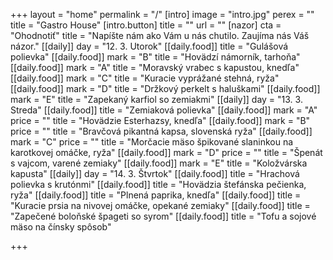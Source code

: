 +++
layout = "home"
permalink = "/"
[intro]
image = "intro.jpg"
perex = ""
title = "Gastro House"
[intro.button]
title = ""
url = ""
[nazor]
cta = "Ohodnotiť"
title = "Napíšte nám ako Vám u nás chutilo. Zaujíma nás Váš názor."
[[daily]]
day = "12. 3.  Utorok"
[[daily.food]]
title = "Gulášová polievka"
[[daily.food]]
mark = "B"
title = "Hovädzí námorník, tarhoňa"
[[daily.food]]
mark = "A"
title = "Moravský vrabec s kapustou, knedľa"
[[daily.food]]
mark = "C"
title = "Kuracie vyprážané stehná, ryža"
[[daily.food]]
mark = "D"
title = "Držkový perkelt s haluškami"
[[daily.food]]
mark = "E"
title = "Zapekaný karfiol so zemiakmi"
[[daily]]
day = "13. 3. Streda"
[[daily.food]]
title = "Zemiaková polievka"
[[daily.food]]
mark = "A"
price = ""
title = "Hovädzie Esterhazsy, knedľa"
[[daily.food]]
mark = "B"
price = ""
title = "Bravčová pikantná kapsa, slovenská ryža"
[[daily.food]]
mark = "C"
price = ""
title = "Morčacie mäso špikované slaninkou na karotkovej omáčke, ryža"
[[daily.food]]
mark = "D"
price = ""
title = "Špenát s vajcom, varené zemiaky"
[[daily.food]]
mark = "E"
title = "Koložvárska kapusta"
[[daily]]
day = "14. 3. Štvrtok"
[[daily.food]]
title = "Hrachová polievka s krutónmi"
[[daily.food]]
title = "Hovädzia štefánska pečienka, ryža"
[[daily.food]]
title = "Plnená paprika, knedľa"
[[daily.food]]
title = "Kuracie prsia na nivovej omáčke, opekané zemiaky"
[[daily.food]]
title = "Zapečené boloňské špageti so syrom"
[[daily.food]]
title = "Tofu a sojové mäso na čínsky spôsob"

+++
